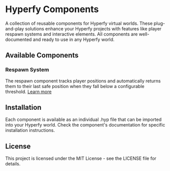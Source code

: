 # Hyperfy Components

A collection of reusable components for Hyperfy virtual worlds. These plug-and-play solutions enhance your Hyperfy projects with features like player respawn systems and interactive elements. All components are well-documented and ready to use in any Hyperfy world.

## Available Components

### Respawn System
The respawn component tracks player positions and automatically returns them to their last safe position when they fall below a configurable threshold. [Learn more](./respawn/README.md)

## Installation

Each component is available as an individual .hyp file that can be imported into your Hyperfy world. Check the component's documentation for specific installation instructions.

## License

This project is licensed under the MIT License - see the LICENSE file for details.
